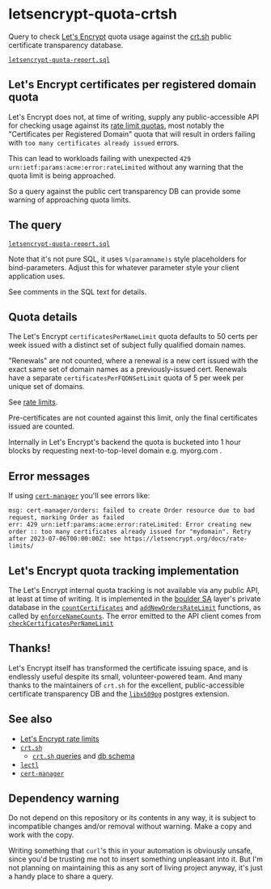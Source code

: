 # letsencrypt-quota-crtsh

Query to check [Let's Encrypt](https://letsencrypt.org/) quota usage against the
[crt.sh](http://crt.sh) public certificate transparency database.

[`letsencrypt-quota-report.sql`](./letsencrypt-quota-report.sql)

## Let's Encrypt certificates per registered domain quota

Let's Encrypt does not, at time of writing, supply any public-accessible API
for checking usage against its
[rate limit quotas](https://letsencrypt.org/docs/rate-limits/), most notably
the "Certificates per Registered Domain" quota that will result in orders
failing with `too many certificates already issued` errors.

This can lead to workloads failing with unexpected
`429 urn:ietf:params:acme:error:rateLimited` without any warning that the
quota limit is being approached.

So a query against the public cert transparency DB can provide some warning of
approaching quota limits.

## The query

[`letsencrypt-quota-report.sql`](./letsencrypt-quota-report.sql)

Note that it's not pure SQL, it uses `%(paramname)s` style placeholders
for bind-parameters. Adjust this for whatever parameter style your client
application uses.

See comments in the SQL text for details.

## Quota details

The Let's Encrypt `certificatesPerNameLimit` quota defaults to 50 certs per
week issued with a distinct set of subject fully qualified domain names.

"Renewals" are not counted, where a renewal is a new cert issued with the
exact same set of domain names as a previously-issued cert. Renewals have a
separate `certificatesPerFQDNSetLimit` quota of 5 per week per unique set of
domains.

See [rate limits](https://letsencrypt.org/docs/rate-limits/).

Pre-certificates are not counted against this limit, only the final
certificates issued are counted.

Internally in Let's Encrypt's backend the quota is bucketed into 1 hour blocks
by requesting next-to-top-level domain e.g. myorg.com .

## Error messages

If using [`cert-manager`](https://cert-manager.io/) you'll see errors like:

```
msg: cert-manager/orders: failed to create Order resource due to bad request, marking Order as failed
err: 429 urn:ietf:params:acme:error:rateLimited: Error creating new order :: too many certificates already issued for "mydomain". Retry after 2023-07-06T00:00:00Z: see https://letsencrypt.org/docs/rate-limits/
```

## Let's Encrypt quota tracking implementation

The Let's Encrypt internal quota tracking is not available via any public API,
at least at time of writing. It
is implemented in the [boulder SA](https://github.com/letsencrypt/boulder/blob/main/sa/rate_limits.go)
layer's private database in the
[`countCertificates`](https://github.com/letsencrypt/boulder/blob/7d66d67054616867121e822fdc8ae58b10c1d71a/sa/rate_limits.go#L60)
and
[`addNewOrdersRateLimit`](https://github.com/letsencrypt/boulder/blob/7d66d67054616867121e822fdc8ae58b10c1d71a/sa/rate_limits.go#L104C6-L104C27) functions, as called by
[`enforceNameCounts`](https://github.com/letsencrypt/boulder/blob/7d66d67054616867121e822fdc8ae58b10c1d71a/ra/ra.go#L1373). The error emitted to the API client comes from
[`checkCertificatesPerNameLimit`](https://github.com/letsencrypt/boulder/blob/7d66d67054616867121e822fdc8ae58b10c1d71a/ra/ra.go#L1404)


## Thanks!

Let's Encrypt itself has transformed the certificate issuing space, and is
endlessly useful despite its small, volunteer-powered team. And many thanks to
the maintainers of `crt.sh` for the excellent, public-accessible certificate
transparency DB and the [`libx509pg`](https://github.com/crtsh/libx509pq)
postgres extension.

## See also

* [Let's Encrypt rate limits](https://letsencrypt.org/docs/rate-limits/)
* [`crt.sh`](http://crt.sh)
  * [`crt.sh` queries](https://github.com/crtsh/certwatch_db/blob/master/fnc/web_apis.fnc)
    and [db schema](https://github.com/crtsh/certwatch_db/blob/master/sql/create_schema.sql)
* [`lectl`](https://github.com/sahsanu/lectl)
* [`cert-manager`](https://cert-manager.io/)

## Dependency warning

Do not depend on this repository or its contents in any way, it is subject to
incompatible changes and/or removal without warning. Make a copy and work with
the copy.

Writing something that `curl`'s this in your automation is obviously unsafe,
since you'd be trusting me not to insert something unpleasant into it. But
I'm not planning on maintaining this as any sort of living project anyway,
it's just a handy place to share a query.
